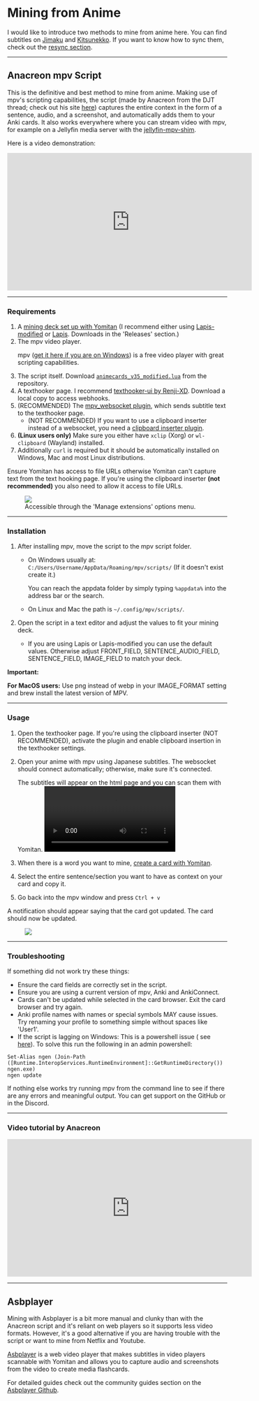 # Mining from Anime

I would like to introduce two methods to mine from anime here. You can find subtitles
on [Jimaku](https://jimaku.cc/) and [Kitsunekko](https://kitsunekko.net/dirlist.php?dir=subtitles%2Fjapanese%2F).
If you want to know how to sync them, check out the [resync section](subtitles.md).

---

## Anacreon mpv Script

This is the definitive and best method to mine from anime. Making use of mpv's scripting capabilities, the script (made by
Anacreon from the DJT thread; check out his site [here](https://anacreondjt.gitlab.io/)) captures the entire
context in the form of a sentence, audio, and a screenshot, and automatically adds them to your Anki cards.
It also works everywhere where you can stream video with mpv, for example on a Jellyfin media server with the [jellyfin-mpv-shim](https://github.com/jellyfin/jellyfin-mpv-shim).

Here is a video demonstration:

<iframe width="560" height="315" src="https://www.youtube.com/embed/M4t7HYS73ZQ" frameborder="0" allow="accelerometer; autoplay; clipboard-write; encrypted-media; gyroscope; picture-in-picture" allowfullscreen></iframe>


---

### Requirements

1. A [mining deck set up with Yomitan](yomichansetup.md) 
   (I recommend either using [Lapis-modified](https://github.com/friedrich-de/lapis-modified) or [Lapis](https://github.com/donkuri/lapis). Downloads in the 'Releases' section.)
2. The mpv video player. <p>mpv ([get it here if you are on Windows](https://mpv.io/)) is a free video player with great scripting capabilities.</p>
3. The script itself. Download [`animecards_v35_modified.lua`](https://github.com/friedrich-de/Anacreon-Script) from the repository. 
4. A texthooker page. I recommend [texthooker-ui by Renji-XD](https://github.com/Renji-XD/texthooker-ui). 
   Download a local copy to access webhooks.
5. (RECOMMENDED) The [mpv_websocket plugin](https://github.com/kuroahna/mpv_websocket), which sends subtitle text to the texthooker page.
      - (NOT RECOMMENDED) If you want to use a clipboard inserter instead of a websocket, you need a [clipboard inserter plugin](https://github.com/laplus-sadness/lap-clipboard-inserter).  
6. **(Linux users only)** Make sure you either have `xclip` (Xorg) or `wl-clipboard` (Wayland) installed. 
7. Additionally `curl` is required but it should be automatically installed on Windows, Mac and most Linux distributions.

Ensure Yomitan has access to file URLs otherwise Yomitan can't capture text from the text hooking page.
If you're using the clipboard inserter **(not recommended)** you also need to allow it access to file URLs.

<figure>
  <img src="../images/yomichanaccess.jpg"/>
  <figcaption>Accessible through the 'Manage extensions' options menu.</figcaption>
</figure>


---

### Installation

1. After installing mpv, move the script to the mpv script folder. 
      - On Windows usually at: `C:/Users/Username/AppData/Roaming/mpv/scripts/` (If it doesn't exist create it.) <p>You can reach the appdata
      folder by simply typing `%appdata%` into the address bar or the search.</p> 
      - On Linux and Mac the path is `~/.config/mpv/scripts/`.

2. Open the script in a text editor and adjust the values to fit your mining deck.
      - If you are using Lapis or Lapis-modified you can use the default values. Otherwise adjust FRONT_FIELD, SENTENCE_AUDIO_FIELD, SENTENCE_FIELD, IMAGE_FIELD to match your deck.

**Important:**

**For MacOS users:**
Use png instead of webp in your IMAGE_FORMAT setting and brew install the latest version of MPV.

---

### Usage

1. Open the texthooker page. If you're using the clipboard inserter (NOT RECOMMENDED), activate the plugin and enable clipboard insertion in the texthooker settings.

2. Open your anime with mpv using Japanese subtitles. The websocket should connect automatically; otherwise, make sure it's connected. <p>The subtitles will appear on the html page and you can scan them with Yomitan.
   <video controls>
    <source src="../video/clipboardmpv.mp4" type="video/mp4">
    Your browser does not support the video tag.
   </video>
3. When there is a word you want to mine, [create a card with Yomitan](yomichansetup.md).
4. Select the entire sentence/section you want to have as context on your card and copy it.
5. Go back into the mpv window and press `Ctrl + v `
<p>A notification should appear saying that the card got updated. The card should now be updated. </p>

<figure>
  <img src="../images/confirmmessage.jpg"/>
</figure>

---

### Troubleshooting

If something did not work try these things:

- Ensure the card fields are correctly set in the script.
- Ensure you are using a current version of mpv, Anki and AnkiConnect.
- Cards can't be updated while selected in the card browser. Exit the card browser and try again.
- Anki profile names with names or special symbols MAY cause issues. 
  Try renaming your profile to something simple without spaces like 'User1'.
- If the script is lagging on Windows: This is a powershell issue (
  see [here](https://www.reddit.com/r/PowerShell/comments/6a6gnd/powershell_console_is_slow_to_start/)). To solve this
  run the following in an admin powershell:

```
Set-Alias ngen (Join-Path ([Runtime.InteropServices.RuntimeEnvironment]::GetRuntimeDirectory()) ngen.exe)
ngen update
```

If nothing else works try running mpv from the command line to see if there are any errors and meaningful output.
You can get support on the GitHub or in the Discord.

---

### Video tutorial by Anacreon

<iframe width="560" height="315" src="https://www.youtube.com/embed/wSexzzsJSqA" frameborder="0" allow="accelerometer; autoplay; clipboard-write; encrypted-media; gyroscope; picture-in-picture" allowfullscreen></iframe>

---

## Asbplayer

Mining with Asbplayer is a bit more manual and clunky than with the Anacreon script and it's reliant on web players so it supports less video formats.
However, it's a good alternative if you are having trouble with the script or want to mine from Netflix and Youtube.

[Asbplayer](https://github.com/killergerbah/asbplayer) is a web video player that makes subtitles in video players scannable
with Yomitan and allows you to capture audio and screenshots from the video to create media flashcards.

For detailed guides check out the community guides section on the [Asbplayer Github](https://github.com/killergerbah/asbplayer#community-guides).